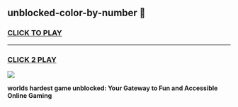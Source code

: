 
## unblocked-color-by-number 👋
<h3>
<a href="https://premium.freeplayer.one?title=unblocked-color-by-number&ref=14F">CLICK TO PLAY</a></h3>
<hr>

<h3>
<a href="https://premium.freeplayer.one?title=unblocked-color-by-number&ref=14F">CLICK 2 PLAY</a>
  
</h3>

<a href="https://premium.freeplayer.one?title=unblocked-color-by-number&ref=12F/"><img src="https://clearcache.store/games.png"></a>


**worlds hardest game unblocked: Your Gateway to Fun and Accessible Online Gaming**
